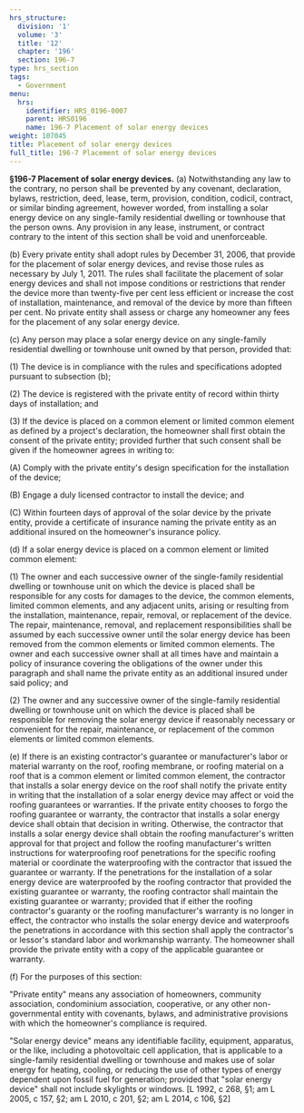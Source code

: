 ```yaml
---
hrs_structure:
  division: '1'
  volume: '3'
  title: '12'
  chapter: '196'
  section: 196-7
type: hrs_section
tags:
  - Government
menu:
  hrs:
    identifier: HRS_0196-0007
    parent: HRS0196
    name: 196-7 Placement of solar energy devices
weight: 107045
title: Placement of solar energy devices
full_title: 196-7 Placement of solar energy devices
---
```

**§196-7 Placement of solar energy devices.** (a) Notwithstanding any law to the contrary, no person shall be prevented by any covenant, declaration, bylaws, restriction, deed, lease, term, provision, condition, codicil, contract, or similar binding agreement, however worded, from installing a solar energy device on any single-family residential dwelling or townhouse that the person owns. Any provision in any lease, instrument, or contract contrary to the intent of this section shall be void and unenforceable.

(b) Every private entity shall adopt rules by December 31, 2006, that provide for the placement of solar energy devices, and revise those rules as necessary by July 1, 2011\. The rules shall facilitate the placement of solar energy devices and shall not impose conditions or restrictions that render the device more than twenty-five per cent less efficient or increase the cost of installation, maintenance, and removal of the device by more than fifteen per cent. No private entity shall assess or charge any homeowner any fees for the placement of any solar energy device.

(c) Any person may place a solar energy device on any single-family residential dwelling or townhouse unit owned by that person, provided that:

(1) The device is in compliance with the rules and specifications adopted pursuant to subsection (b);

(2) The device is registered with the private entity of record within thirty days of installation; and

(3) If the device is placed on a common element or limited common element as defined by a project's declaration, the homeowner shall first obtain the consent of the private entity; provided further that such consent shall be given if the homeowner agrees in writing to:

(A) Comply with the private entity's design specification for the installation of the device;

(B) Engage a duly licensed contractor to install the device; and

(C) Within fourteen days of approval of the solar device by the private entity, provide a certificate of insurance naming the private entity as an additional insured on the homeowner's insurance policy.

(d) If a solar energy device is placed on a common element or limited common element:

(1) The owner and each successive owner of the single-family residential dwelling or townhouse unit on which the device is placed shall be responsible for any costs for damages to the device, the common elements, limited common elements, and any adjacent units, arising or resulting from the installation, maintenance, repair, removal, or replacement of the device. The repair, maintenance, removal, and replacement responsibilities shall be assumed by each successive owner until the solar energy device has been removed from the common elements or limited common elements. The owner and each successive owner shall at all times have and maintain a policy of insurance covering the obligations of the owner under this paragraph and shall name the private entity as an additional insured under said policy; and

(2) The owner and any successive owner of the single-family residential dwelling or townhouse unit on which the device is placed shall be responsible for removing the solar energy device if reasonably necessary or convenient for the repair, maintenance, or replacement of the common elements or limited common elements.

(e) If there is an existing contractor's guarantee or manufacturer's labor or material warranty on the roof, roofing membrane, or roofing material on a roof that is a common element or limited common element, the contractor that installs a solar energy device on the roof shall notify the private entity in writing that the installation of a solar energy device may affect or void the roofing guarantees or warranties. If the private entity chooses to forgo the roofing guarantee or warranty, the contractor that installs a solar energy device shall obtain that decision in writing. Otherwise, the contractor that installs a solar energy device shall obtain the roofing manufacturer's written approval for that project and follow the roofing manufacturer's written instructions for waterproofing roof penetrations for the specific roofing material or coordinate the waterproofing with the contractor that issued the guarantee or warranty. If the penetrations for the installation of a solar energy device are waterproofed by the roofing contractor that provided the existing guarantee or warranty, the roofing contractor shall maintain the existing guarantee or warranty; provided that if either the roofing contractor's guaranty or the roofing manufacturer's warranty is no longer in effect, the contractor who installs the solar energy device and waterproofs the penetrations in accordance with this section shall apply the contractor's or lessor's standard labor and workmanship warranty. The homeowner shall provide the private entity with a copy of the applicable guarantee or warranty.

(f) For the purposes of this section:

"Private entity" means any association of homeowners, community association, condominium association, cooperative, or any other non-governmental entity with covenants, bylaws, and administrative provisions with which the homeowner's compliance is required.

"Solar energy device" means any identifiable facility, equipment, apparatus, or the like, including a photovoltaic cell application, that is applicable to a single-family residential dwelling or townhouse and makes use of solar energy for heating, cooling, or reducing the use of other types of energy dependent upon fossil fuel for generation; provided that "solar energy device" shall not include skylights or windows. [L 1992, c 268, §1; am L 2005, c 157, §2; am L 2010, c 201, §2; am L 2014, c 106, §2]